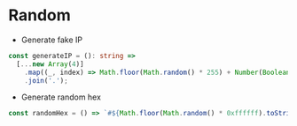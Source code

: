 # Random

- Generate fake IP

```typescript
const generateIP = (): string =>
  [...new Array(4)]
    .map((_, index) => Math.floor(Math.random() * 255) + Number(Boolean(index)))
    .join('.');
```

- Generate random hex

```typescript
const randomHex = () => `#${Math.floor(Math.random() * 0xffffff).toString(16).padEnd(6, "0")}`;
```
